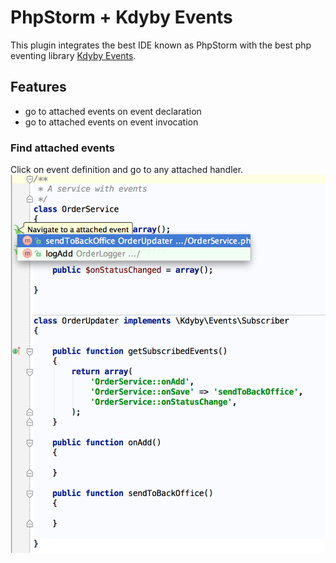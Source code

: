 # PhpStorm + Kdyby Events

This plugin integrates the best IDE known as PhpStorm with the best php eventing library [Kdyby Events](https://github.com/Kdyby/Events).


## Features
- go to attached events on event declaration
- go to attached events on event invocation


### Find attached events
Click on event definition and go to any attached handler.
![screenshot01](doc/screenshot01.png)
